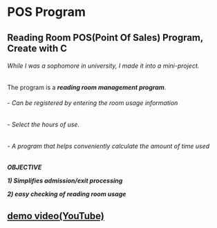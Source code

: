 POS Program
===============

Reading Room POS(Point Of Sales) Program, Create with C
-------------------------------------------------------------
###### While I was a sophomore in university, I made it into a mini-project.

The program is a ***reading room management program***.

######   - Can be registered by entering the room usage information

######   - Select the hours of use.

######   - A program that helps conveniently calculate the amount of time used 



***OBJECTIVE***  

***1) Simplifies admission/exit processing***

***2) easy checking of reading room usage***

## [demo video(YouTube)](https://www.youtube.com/watch?v=NF2Q6H4EKLQ)
